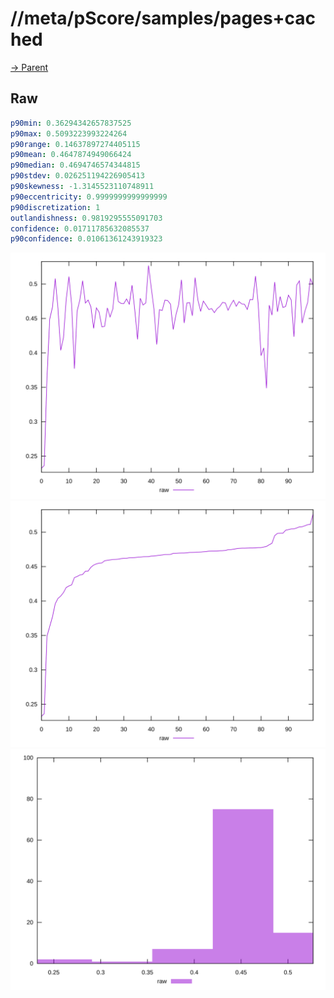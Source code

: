 
# //meta/pScore/samples/pages+cached

[→ Parent](../..)


## Raw


```yaml
p90min: 0.36294342657837525
p90max: 0.5093223993224264
p90range: 0.14637897274405115
p90mean: 0.4647874949066424
p90median: 0.4694746574344815
p90stdev: 0.026251194226905413
p90skewness: -1.3145523110748911
p90eccentricity: 0.9999999999999999
p90discretization: 1
outlandishness: 0.9819295555091703
confidence: 0.01711785632085537
p90confidence: 0.01061361243919323

```

![PLOT: raw-values](./raw/values.svg)![PLOT: raw-sorted](./raw/sorted.svg)![PLOT: raw-histogram](./raw/histogram.svg)